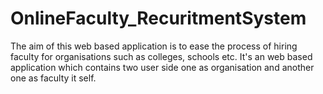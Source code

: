 # OnlineFaculty_RecuritmentSystem
The aim of this web based application is to ease the process of hiring faculty for organisations such as colleges, schools etc. 
It's an web based application which contains two user side one as organisation and another one as faculty it self.

